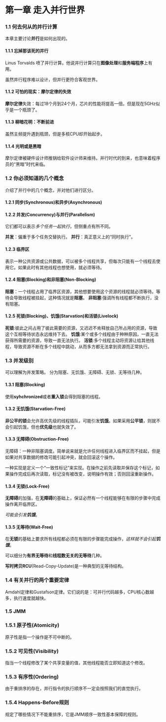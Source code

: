 # 第一章 走入并行世界

### 1.1 何去何从的并行计算

本章主要讨论**并行**是如何出现的。

#### 1.1.1 忘掉那该死的并行

Linus Torvalds 喷了并行计算。他说并行计算只在**图像处理**和**服务端程序**上有用。

虽然并行程序难以设计，但并行更符合客观世界。

#### 1.1.2 可怕的现实：摩尔定律的失效

**摩尔定律**失效：每过18个月到24个月，芯片的性能将提高一倍。但是现在5GHz似乎是一个瓶颈了。

#### 1.1.3 柳暗花明：不断前进

虽然主频提升遇到瓶颈，但是多核CPU却开始起步。

#### 1.1.4 光明或是黑暗

摩尔定律被硬件设计师推锅给软件设计师来维持。并行时代的到来，也意味着程序员的“黑暗”时代来临。

### 1.2 你必须知道的几个概念

介绍了并行中的几个概念，并对他们进行区分。

#### 1.2.1 同步(Synchronous)和异步(Asynchronous)

#### 1.2.2 并发(Concurrency)与并行(Parallelism)

它们都可以表示*多个任务一起执行*，但侧重点有所不同。

**并发**：偏重于多个任务交替执行。
**并行**：真正意义上的“同时执行”。

#### 1.2.3 临界区

表示一种公共资源或公共数据，可以被多个线程共享，但每次只能有一个线程去使用它。如果此时有其他线程也想使用，就必须等待。

#### 1.2.4 阻塞(Blocking)和非阻塞(Non-Blocking)

**阻塞**：一个线程占用了临界区资源，其他想要使用这个资源的线程就必须等待。等待会导致线程被挂起，这种情况就是**阻塞**。
**非阻塞**:强调所有线程都不断执行，没有阻塞。

#### 1.2.5 死锁(Blocking)、饥饿(Starvation)和活锁(Livelock)

**死锁**:彼此之间占用了彼此需要的资源，又迟迟不肯释放自己所占用的资源，导致这个互相等待状态永远维持下去。
**饥饿**:某个或多个线程由于种种原因，一直无法获得所需要的资源，导致一直无法执行。
**活锁**:多个线程主动将资源让给其他线程，导致资源不断在多个线程中跳动，从而多方都无法拿到资源而正常执行。

### 1.3 并发级别

可以理解为并发策略。
分为阻塞、无饥饿、无障碍、无锁、无等待几种。

#### 1.3.1 阻塞(Blocking)

使用**syhchronized**或者**重入锁**会得到阻塞的线程。

#### 1.3.2 无饥饿(Starvation-Free)

**非公平的锁**会允许高优先级的线程插队，可能引发**饥饿**。如果采用**公平锁**，则就不会引起饥饿，但也**优先级**也就失效了。

#### 1.3.3 无障碍(Obstruction-Free)

无障碍：一种非阻塞调度。简单说来就是允许任何线程进入临界区而不挂起，但是如果对共享数据的修改可能引起冲突，就会回滚这个操作。

一种实现是定义一个“一致性标记”来实现。在操作之前先读取并保存这个标记，如果操作完成后再次读取，标记没有被改变，说明操作有效；否则回滚重新操作。

#### 1.3.4 无锁(Lock-Free)

**无障碍**的加强，在**无障碍**的基础上，保证必然有一个线程能够在有限的步骤中完成操作离开临界区。

*可能会引发**饥饿***。

#### 1.3.5 无等待(Wait-Free)

在**无锁**的基础上要求所有线程都必须在有限的步骤能完成操作，*这样就不会引起**饥饿***。

可以细分为**有界无等待**和**线程数无关的无等待**几种。

**写时拷贝RCU**(Read-Copy-Update)是一种典型的无等待结构。

### 1.4 有关并行的两个重要定律

Amdahl定律和Gustafson定律。它们说的是：可并行代码越多，CPU核心数越多，执行速度就越快。

### 1.5 JMM

### 1.5.1 原子性(Atomicity)

原子性是指一个操作是不可中断的。

### 1.5.2 可见性(Visibility)

指当一个线程修改了某个共享变量的值，其他线程能否立即知道这个修改。

### 1.5.3 有序性(Ordering)

由于重排序的存在，并行指令的执行顺序不一定会按照我们的直觉执行。

### 1.5.4 Happens-Before规则

规定了哪些情况下不能重排序，它是JMM顺序一致性基本保障的规则。
